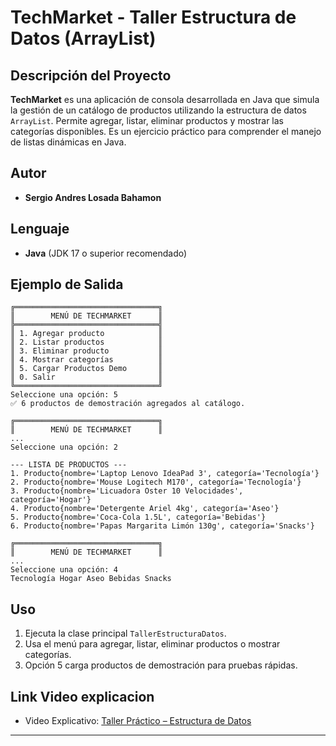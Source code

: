 # TechMarket - Taller Estructura de Datos (ArrayList)

## Descripción del Proyecto

**TechMarket** es una aplicación de consola desarrollada en Java que simula la gestión de un catálogo de productos
utilizando la estructura de datos `ArrayList`. Permite agregar, listar, eliminar productos y mostrar las categorías
disponibles. Es un ejercicio práctico para comprender el manejo de listas dinámicas en Java.

## Autor

- **Sergio Andres Losada Bahamon**

## Lenguaje

- **Java** (JDK 17 o superior recomendado)

## Ejemplo de Salida

```
╔════════════════════════════════╗
║        MENÚ DE TECHMARKET      ║
╠════════════════════════════════╣
║ 1. Agregar producto            ║
║ 2. Listar productos            ║
║ 3. Eliminar producto           ║
║ 4. Mostrar categorías          ║
║ 5. Cargar Productos Demo       ║
║ 0. Salir                       ║
╚════════════════════════════════╝
Seleccione una opción: 5
✅ 6 productos de demostración agregados al catálogo.

╔════════════════════════════════╗
║        MENÚ DE TECHMARKET      ║
...
Seleccione una opción: 2

--- LISTA DE PRODUCTOS ---
1. Producto{nombre='Laptop Lenovo IdeaPad 3', categoría='Tecnología'}
2. Producto{nombre='Mouse Logitech M170', categoría='Tecnología'}
3. Producto{nombre='Licuadora Oster 10 Velocidades', categoría='Hogar'}
4. Producto{nombre='Detergente Ariel 4kg', categoría='Aseo'}
5. Producto{nombre='Coca-Cola 1.5L', categoría='Bebidas'}
6. Producto{nombre='Papas Margarita Limón 130g', categoría='Snacks'}

╔════════════════════════════════╗
║        MENÚ DE TECHMARKET      ║
...
Seleccione una opción: 4
Tecnología Hogar Aseo Bebidas Snacks 
```

## Uso

1. Ejecuta la clase principal `TallerEstructuraDatos`.
2. Usa el menú para agregar, listar, eliminar productos o mostrar categorías.
3. Opción 5 carga productos de demostración para pruebas rápidas.

## Link Video explicacion

- Video Explicativo: [Taller Práctico – Estructura de Datos](https://youtu.be/xBZ47IXLIPk)

---
